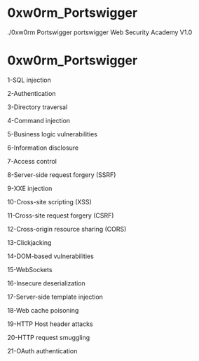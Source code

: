 # 0xw0rm_Portswigger
./0xw0rm Portswigger
portswigger Web Security Academy  V1.0

# 0xw0rm_Portswigger
1-SQL injection

2-Authentication

3-Directory traversal

4-Command injection

5-Business logic vulnerabilities

6-Information disclosure

7-Access control

8-Server-side request forgery (SSRF)

9-XXE injection

10-Cross-site scripting (XSS)

11-Cross-site request forgery (CSRF)

12-Cross-origin resource sharing (CORS)

13-Clickjacking

14-DOM-based vulnerabilities

15-WebSockets

16-Insecure deserialization

17-Server-side template injection

18-Web cache poisoning

19-HTTP Host header attacks

20-HTTP request smuggling

21-OAuth authentication
 

